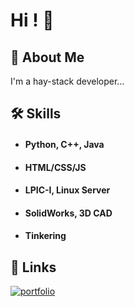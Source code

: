 
# Hi ! 👋

  
## 🚀 About Me
I'm a hay-stack developer...


## 🛠 Skills
+ #### Python, C++, Java
+ #### HTML/CSS/JS
+ #### LPIC-I, Linux Server
+ #### SolidWorks, 3D CAD
+ #### Tinkering

  
## 🔗 Links
[![portfolio](https://img.shields.io/badge/my_portfolio-000?style=for-the-badge&logo=ko-fi&logoColor=white)](https://bennibanni.de/)

